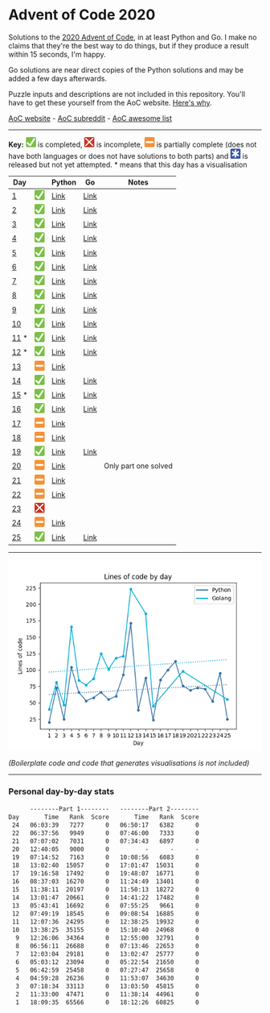 # Advent of Code 2020

Solutions to the [2020 Advent of Code](https://adventofcode.com/2020), in at least Python and Go. I make no claims that they're the best way to do things, but if they produce a result within 15 seconds, I'm happy.

Go solutions are near direct copies of the Python solutions and may be added a few days afterwards.

Puzzle inputs and descriptions are not included in this repository. You'll have to get these yourself from the AoC website. [Here's why](https://www.reddit.com/r/adventofcode/comments/k99rod/sharing_input_data_were_we_requested_not_to/gf2ukkf/?context=3).

[AoC website](https://adventofcode.com) - [AoC subreddit](https://www.reddit.com/r/adventofcode) - [AoC awesome list](https://github.com/Bogdanp/awesome-advent-of-code)

---

**Key:** ![Completed][check] is completed, ![Incomplete][cross] is incomplete, ![Partially complete][partial] is partially complete (does not have both languages or does not have solutions to both parts) and ![Not yet attempted][pending] is released but not yet attempted. \* means that this day has a visualisation

<!-- PARSE START -->

| Day                                 |                                | Python                                    | Go                                    | Notes                |
| ----------------------------------- | ------------------------------ | ----------------------------------------- | ------------------------------------- | -------------------- |
| [1](/01-reportRepair)               | ![Completed][check]            | [Link](/01-reportRepair/python)           | [Link](/01-reportRepair/go)           |                      |
| [2](/02-passwordPhilosophy)         | ![Completed][check]            | [Link](/02-passwordPhilosophy/python)     | [Link](/02-passwordPhilosophy/go)     |                      |
| [3](/03-tobogganTrajectory)         | ![Completed][check]            | [Link](/03-tobogganTrajectory/python)     | [Link](/03-tobogganTrajectory/go)     |                      |
| [4](/04-passportProcessing)         | ![Completed][check]            | [Link](/04-passportProcessing/python)     | [Link](/04-passportProcessing/go)     |                      |
| [5](/05-binaryBoarding)             | ![Completed][check]            | [Link](/05-binaryBoarding/python)         | [Link](/05-binaryBoarding/go)         |                      |
| [6](/06-customCustoms)              | ![Completed][check]            | [Link](/06-customCustoms/python)          | [Link](/06-customCustoms/go)          |                      |
| [7](/07-handyHaversacks)            | ![Completed][check]            | [Link](/07-handyHaversacks/python)        | [Link](/07-handyHaversacks/go)        |                      |
| [8](/08-handheldHalting)            | ![Completed][check]            | [Link](/08-handheldHalting/python)        | [Link](/08-handheldHalting/go)        |                      |
| [9](/09-encodingError)              | ![Completed][check]            | [Link](/09-encodingError/python)          | [Link](/09-encodingError/go)          |                      |
| [10](/10-adapterArray)              | ![Completed][check]            | [Link](/10-adapterArray/python)           | [Link](/10-adapterArray/go)           |                      |
| [11](/11-seatingSystem) \*          | ![Completed][check]            | [Link](/11-seatingSystem/python)          | [Link](/11-seatingSystem/python)      |                      |
| [12](/12-rainRisk) \*               | ![Completed][check]            | [Link](/12-rainRisk/python)               | [Link](/12-rainRisk/go)               |                      |
| [13](/13-shuttleSearch)             | ![Partially complete][partial] | [Link](/13-shuttleSearch/python)          |                                       |                      |
| [14](/14-dockingData)               | ![Completed][check]            | [Link](/14-dockingData/python)            | [Link](/14-dockingData/go)            |                      |
| [15](/15-rambunctiousRecitation) \* | ![Completed][check]            | [Link](/15-rambunctiousRecitation/python) | [Link](/15-rambunctiousRecitation/go) |                      |
| [16](/16-ticketTranslation)         | ![Completed][check]            | [Link](/16-ticketTranslation/python)      | [Link](/16-ticketTranslation/go)      |                      |
| [17](/17-conwayCubes)               | ![Partially complete][partial] | [Link](/17-conwayCubes/python)            |                                       |                      |
| [18](/18-operationOrder)            | ![Partially complete][partial] | [Link](/18-operationOrder/python)         |                                       |                      |
| [19](/19-monsterMessages)           | ![Completed][check]            | [Link](/19-monsterMessages/python)        | [Link](/19-monsterMessages/go)        |                      |
| [20](/20-jurassicJigsaw)            | ![Partially complete][partial] | [Link](/20-jurassicJigsaw/python)         |                                       | Only part one solved |
| [21](/21-allergenAmusement)         | ![Partially complete][partial] | [Link](/21-allergenAmusement/python)      |                                       |                      |
| [22](/22-crabCombat)                | ![Partially complete][partial] | [Link](/22-crabCombat/python)             |                                       |                      |
| [23](/23-crabCups)                  | ![Incomplete][cross]           |                                           |                                       |                      |
| [24](/24-lobbyLayout)               | ![Partially complete][partial] | [Link](/24-lobbyLayout/python)            |                                       |                      |
| [25](/25-comboBreaker)              | ![Completed][check]            | [Link](/25-comboBreaker/python)           | [Link](/25-comboBreaker/go)           |                      |

<!-- PARSE END -->

---

![Lines of code per day](https://github.com/codemicro/adventOfCode/blob/master/.github/clocgraph.png?raw=true)

_(Boilerplate code and code that generates visualisations is not included)_

---

<!-- RANK START -->

### Personal day-by-day stats

```
      --------Part 1--------   --------Part 2--------
Day       Time   Rank  Score       Time   Rank  Score
 24   06:03:39   7277      0   06:50:17   6382      0
 22   06:37:56   9949      0   07:46:00   7333      0
 21   07:07:02   7031      0   07:34:43   6897      0
 20   12:40:05   9000      0          -      -      -
 19   07:14:52   7163      0   10:08:56   6083      0
 18   13:02:40  15057      0   17:01:47  15031      0
 17   19:16:58  17492      0   19:48:07  16771      0
 16   08:37:03  16270      0   11:24:49  13401      0
 15   11:38:11  20197      0   11:50:13  18272      0
 14   13:01:47  20661      0   14:41:22  17482      0
 13   05:43:41  16692      0   07:55:25   9661      0
 12   07:49:19  18545      0   09:08:54  16885      0
 11   12:07:36  24295      0   12:38:25  19932      0
 10   13:38:25  35155      0   15:10:40  24968      0
  9   12:26:06  34364      0   12:55:00  32791      0
  8   06:56:11  26688      0   07:13:46  22653      0
  7   12:03:04  29181      0   13:02:47  25777      0
  6   05:03:12  23094      0   05:22:54  21650      0
  5   06:42:59  25458      0   07:27:47  25658      0
  4   04:59:28  26236      0   11:53:07  34630      0
  3   07:18:34  33113      0   13:03:50  45815      0
  2   11:33:00  47471      0   11:38:14  44961      0
  1   18:09:35  65566      0   18:12:26  60825      0
```

<!-- RANK END -->

[check]: https://github.com/codemicro/adventOfCode/blob/master/.github/check.png?raw=true
[cross]: https://github.com/codemicro/adventOfCode/blob/master/.github/cross.png?raw=true
[partial]: https://github.com/codemicro/adventOfCode/blob/master/.github/partial.png?raw=true
[pending]: https://github.com/codemicro/adventOfCode/blob/master/.github/asterisk.png?raw=true
